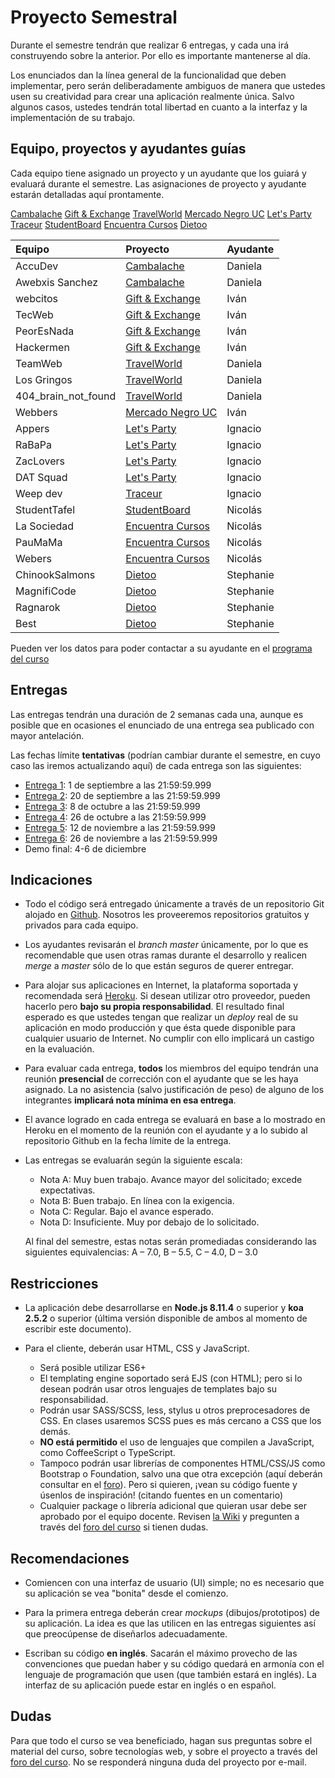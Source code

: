 # Proyecto Semestral

Durante el semestre tendrán que realizar 6 entregas, y cada una irá construyendo sobre la anterior. Por ello es importante mantenerse al día.

Los enunciados dan la línea general de la funcionalidad que deben implementar, pero serán deliberadamente ambiguos de manera que ustedes usen su creatividad para crear una aplicación realmente única. Salvo algunos casos, ustedes tendrán total libertad en cuanto a la interfaz y la implementación de su trabajo.

## Equipo, proyectos y ayudantes guías

Cada equipo tiene asignado un proyecto y un ayudante que los guiará y evaluará durante el semestre. Las asignaciones de proyecto y ayudante estarán detalladas aquí prontamente.

[Cambalache](https://docs.google.com/document/d/1z8Rj6GvaDIv4aa1fD75oLSHQc5Db-NEu8LElSjGGefk)
[Gift & Exchange](https://docs.google.com/document/d/1HTHnw0Oka8nHM7NKZvEwErSDJCNScv6GZqcMBtmjt9k)
[TravelWorld](https://docs.google.com/document/d/1HugBXOxoPAXoUGtLwgjLCDX0_dIrEtcrwNijmxtwxdo)
[Mercado Negro UC](https://docs.google.com/document/d/1ly6-Xr2PVPzMPrpuI9J8wY5swBZ-ZLcLhQUNEUnVals)
[Let's Party](https://docs.google.com/document/d/10z6jDmrH4QQDtIHjNcZxziq57sx6-RH1shuCAVXG8Vo)
[Traceur](https://docs.google.com/document/d/14YLsMM9E49EpBjvQ4ihWVcApZOyJwp1klN9GO_EfouQ)
[StudentBoard](https://docs.google.com/document/d/1z8Rj6GvaDIv4aa1fD75oLSHQc5Db-NEu8LElSjGGefk)
[Encuentra Cursos](https://docs.google.com/document/d/1wVYUZd6FaOsefQzscMzy-gSIn7i7wo-_yuh40HhUdJw)
[Dietoo](https://docs.google.com/document/d/10M-Rrs7oVnQERDarIpGcRURN20NxMMXdWebhnRrAMJ4)


| Equipo  | Proyecto | Ayudante |
|:-------------------- |:---------------------------| :------|
| AccuDev | [Cambalache](https://docs.google.com/document/d/1z8Rj6GvaDIv4aa1fD75oLSHQc5Db-NEu8LElSjGGefk) | Daniela |
| Awebxis Sanchez | [Cambalache](https://docs.google.com/document/d/1z8Rj6GvaDIv4aa1fD75oLSHQc5Db-NEu8LElSjGGefk) | Daniela |
| webcitos | [Gift & Exchange](https://docs.google.com/document/d/1HTHnw0Oka8nHM7NKZvEwErSDJCNScv6GZqcMBtmjt9k) | Iván |
| TecWeb | [Gift & Exchange](https://docs.google.com/document/d/1HTHnw0Oka8nHM7NKZvEwErSDJCNScv6GZqcMBtmjt9k) | Iván |
| PeorEsNada | [Gift & Exchange](https://docs.google.com/document/d/1HTHnw0Oka8nHM7NKZvEwErSDJCNScv6GZqcMBtmjt9k) | Iván |
| Hackermen | [Gift & Exchange](https://docs.google.com/document/d/1HTHnw0Oka8nHM7NKZvEwErSDJCNScv6GZqcMBtmjt9k) | Iván |
| TeamWeb | [TravelWorld](https://docs.google.com/document/d/1HugBXOxoPAXoUGtLwgjLCDX0_dIrEtcrwNijmxtwxdo) | Daniela |
| Los Gringos | [TravelWorld](https://docs.google.com/document/d/1HugBXOxoPAXoUGtLwgjLCDX0_dIrEtcrwNijmxtwxdo) | Daniela |
| 404_brain_not_found | [TravelWorld](https://docs.google.com/document/d/1HugBXOxoPAXoUGtLwgjLCDX0_dIrEtcrwNijmxtwxdo) | Daniela |
| Webbers | [Mercado Negro UC](https://docs.google.com/document/d/1ly6-Xr2PVPzMPrpuI9J8wY5swBZ-ZLcLhQUNEUnVals) | Iván |
| Appers | [Let's Party](https://docs.google.com/document/d/10z6jDmrH4QQDtIHjNcZxziq57sx6-RH1shuCAVXG8Vo) | Ignacio |
| RaBaPa | [Let's Party](https://docs.google.com/document/d/10z6jDmrH4QQDtIHjNcZxziq57sx6-RH1shuCAVXG8Vo) | Ignacio |
| ZacLovers | [Let's Party](https://docs.google.com/document/d/10z6jDmrH4QQDtIHjNcZxziq57sx6-RH1shuCAVXG8Vo) | Ignacio |
| DAT Squad | [Let's Party](https://docs.google.com/document/d/10z6jDmrH4QQDtIHjNcZxziq57sx6-RH1shuCAVXG8Vo) | Ignacio |
| Weep dev | [Traceur](https://docs.google.com/document/d/14YLsMM9E49EpBjvQ4ihWVcApZOyJwp1klN9GO_EfouQ) | Ignacio |
| StudentTafel | [StudentBoard](https://docs.google.com/document/d/1z8Rj6GvaDIv4aa1fD75oLSHQc5Db-NEu8LElSjGGefk) | Nicolás |
| La Sociedad | [Encuentra Cursos](https://docs.google.com/document/d/1wVYUZd6FaOsefQzscMzy-gSIn7i7wo-_yuh40HhUdJw) | Nicolás |
| PauMaMa | [Encuentra Cursos](https://docs.google.com/document/d/1wVYUZd6FaOsefQzscMzy-gSIn7i7wo-_yuh40HhUdJw) | Nicolás |
| Webers | [Encuentra Cursos](https://docs.google.com/document/d/1wVYUZd6FaOsefQzscMzy-gSIn7i7wo-_yuh40HhUdJw) | Nicolás |
| ChinookSalmons | [Dietoo](https://docs.google.com/document/d/10M-Rrs7oVnQERDarIpGcRURN20NxMMXdWebhnRrAMJ4) | Stephanie |
| MagnifiCode | [Dietoo](https://docs.google.com/document/d/10M-Rrs7oVnQERDarIpGcRURN20NxMMXdWebhnRrAMJ4) | Stephanie |
| Ragnarok | [Dietoo](https://docs.google.com/document/d/10M-Rrs7oVnQERDarIpGcRURN20NxMMXdWebhnRrAMJ4) | Stephanie |
| Best | [Dietoo](https://docs.google.com/document/d/10M-Rrs7oVnQERDarIpGcRURN20NxMMXdWebhnRrAMJ4) | Stephanie |



Pueden ver los datos para poder contactar a su ayudante en el [programa del curso](../../../#equipo)

## Entregas

Las entregas tendrán una duración de 2 semanas cada una, aunque es posible que en ocasiones el enunciado de una entrega sea publicado con mayor antelación.

Las fechas límite **tentativas** (podrían cambiar durante el semestre, en cuyo caso las iremos actualizando aquí) de cada entrega son las siguientes:

* [Entrega 1](enunciados/Entrega1.md): 1 de septiembre a las 21:59:59.999
* [Entrega 2](enunciados/Entrega2.md): 20 de septiembre a las 21:59:59.999
* [Entrega 3](enunciados/Entrega3.md): 8 de octubre a las 21:59:59.999
* [Entrega 4](enunciados/Entrega4.md): 26 de octubre a las 21:59:59.999
* [Entrega 5](enunciados/Entrega5.md): 12 de noviembre a las 21:59:59.999
* [Entrega 6](enunciados/Entrega6.md): 26 de noviembre a las 21:59:59.999
* Demo final: 4-6 de diciembre

## Indicaciones

* Todo el código será entregado únicamente a través de un repositorio Git alojado en [Github](https://github.com). Nosotros les proveeremos repositorios gratuitos y privados para cada equipo.

* Los ayudantes revisarán el *branch master* únicamente, por lo que es recomendable que usen otras ramas durante el desarrollo y realicen *merge* a *master* sólo de lo que están seguros de querer entregar.

* Para alojar sus aplicaciones en Internet, la plataforma soportada y recomendada será [Heroku](https://www.heroku.com/). Si desean utilizar otro proveedor, pueden hacerlo pero **bajo su propia responsabilidad**. El resultado final esperado es que ustedes tengan que realizar un *deploy* real de su aplicación en modo producción y que ésta quede disponible para cualquier usuario de Internet. No cumplir con ello implicará un castigo en la evaluación.

* Para evaluar cada entrega, **todos** los miembros del equipo tendrán una reunión **presencial** de corrección con el ayudante que se les haya asignado. La no asistencia (salvo justificación de peso) de alguno de los integrantes **implicará nota mínima en esa entrega**.

* El avance logrado en cada entrega se evaluará en base a lo mostrado en Heroku en el momento de la reunión con el ayudante y a lo subido al repositorio Github en la fecha límite de la entrega.

* Las entregas se evaluarán según la siguiente escala:
	* Nota A: Muy buen trabajo. Avance mayor del solicitado; excede expectativas.
	* Nota B: Buen trabajo. En línea con la exigencia.
	* Nota C: Regular. Bajo el avance esperado.
	* Nota D: Insuficiente. Muy por debajo de lo solicitado.

	Al final del semestre, estas notas serán promediadas considerando las siguientes equivalencias: A – 7.0, B – 5.5, C – 4.0, D – 3.0

## Restricciones

* La aplicación debe desarrollarse en **Node.js 8.11.4** o superior y **koa 2.5.2** o superior (última versión disponible de ambos al momento de escribir este documento).

* Para el cliente, deberán usar HTML, CSS y JavaScript.
	* Será posible utilizar ES6+
	* El templating engine soportado será EJS (con HTML); pero si lo desean podrán usar otros lenguajes de templates bajo su responsabilidad.
	* Podrán usar SASS/SCSS, less, stylus u otros preprocesadores de CSS. En clases usaremos SCSS pues es más cercano a CSS que los demás.
	* **NO está permitido** el uso de lenguajes que compilen a JavaScript, como CoffeeScript o TypeScript.
	* Tampoco podrán usar librerías de componentes HTML/CSS/JS como Bootstrap o Foundation, salvo una que otra excepción (aquí deberán consultar en el [foro](../../../#foro)). Pero si quieren, ¡vean su código fuente y úsenlos de inspiración! (citando fuentes en un comentario)
	* Cualquier package o librería adicional que quieran usar debe ser aprobado por el equipo docente. Revisen [la Wiki](../../../wiki/Packages) y pregunten a través del [foro del curso](../../../#foro) si tienen dudas.

## Recomendaciones

* Comiencen con una interfaz de usuario (UI) simple; no es necesario que su aplicación se vea "bonita" desde el comienzo.

* Para la primera entrega deberán crear *mockups* (dibujos/prototipos) de su aplicación. La idea es que las utilicen en las entregas siguientes así que preocúpense de diseñarlos adecuadamente.

* Escriban su código **en inglés**. Sacarán el máximo provecho de las convenciones que puedan haber y su código quedará en armonía con el lenguaje de programación que usen (que también estará en inglés). La interfaz de su aplicación puede estar en inglés o en español.

## Dudas
Para que todo el curso se vea beneficiado, hagan sus preguntas sobre el material del curso, sobre tecnologías web, y sobre el proyecto a través del [foro del curso](../../../#foro). No se responderá ninguna duda del proyecto por e-mail.
